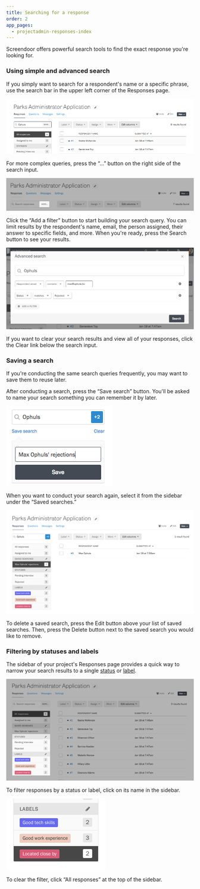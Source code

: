 ```yaml
---
title: Searching for a response
order: 2
app_pages:
  - projectadmin-responses-index
---
```


Screendoor offers powerful search tools to find the exact response you're looking for.

### Using simple and advanced search

If you simply want to search for a respondent's name or a specific phrase, use the search bar in the upper left corner of the Responses page.

![The search bar on the Responses page.](../images/search_responses_1.png)

For more complex queries, press the &ldquo;&hellip;&rdquo; button on the right side of the search input.

![The advanced search button.](../images/search_responses_2.png)

Click the &ldquo;Add a filter&rdquo; button to start building your search query. You can limit results by the respondent's name, email, the person assigned, their answer to specific fields, and more. When you're ready, press the Search button to see your results.

![The advanced search modal.](../images/search_responses_3.png)

If you want to clear your search results and view all of your responses, click the Clear link below the search input.

### Saving a search

If you're conducting the same search queries frequently, you may want to save them to reuse later.

After conducting a search, press the &ldquo;Save search&rdquo; button. You'll be asked to name your search something you can remember it by later.

![The Saved Searches modal.](../images/search_responses_4.png)

When you want to conduct your search again, select it from the sidebar under the &ldquo;Saved searches.&rdquo;

![The Saved Searches list.](../images/search_responses_5.png)

To delete a saved search, press the Edit button above your list of saved searches. Then, press the Delete button next to the saved search you would like to remove.

### Filtering by statuses and labels

The sidebar of your project's Responses page provides a quick way to narrow your search results to a single [status](/articles/screendoor/responses/using_statuses.html) or [label](/articles/screendoor/responses/using_labels.html).

![Status and label sidebars on the Responses page.](../images/search_responses_6.png)

To filter responses by a status or label, click on its name in the sidebar.

![The Responses page, filtered by a label.](../images/search_responses_7.png)

To clear the filter, click &ldquo;All responses&rdquo; at the top of the sidebar.
